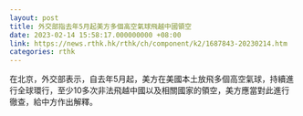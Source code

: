 ```yaml
---
layout: post
title: 外交部指去年5月起美方多個高空氣球飛越中國領空
date: 2023-02-14 15:58:17.000000000 +08:00
link: https://news.rthk.hk/rthk/ch/component/k2/1687843-20230214.htm
categories: rthk
---
```


在北京，外交部表示，自去年5月起，美方在美國本土放飛多個高空氣球，持續進行全球環行，至少10多次非法飛越中國以及相關國家的領空，美方應當對此進行徹查，給中方作出解釋。
